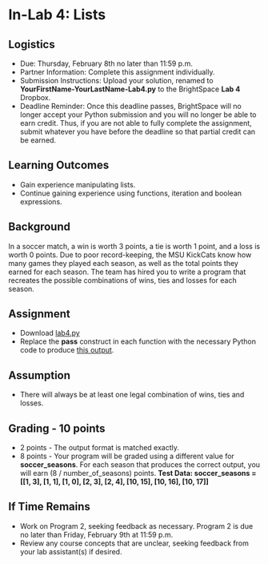 # In-Lab 4: Lists

## Logistics

* Due: Thursday, February 8th no later than 11:59 p.m.
* Partner Information: Complete this assignment individually.
* Submission Instructions: Upload your solution, renamed to **YourFirstName-YourLastName-Lab4.py** to the BrightSpace **Lab 4** Dropbox.
* Deadline Reminder: Once this deadline passes, BrightSpace will no longer accept your Python submission and you will no longer be able to earn credit. Thus, if you are not able to fully complete the assignment, submit whatever you have before the deadline so that partial credit can be earned.

## Learning Outcomes

* Gain experience manipulating lists.
* Continue gaining experience using functions, iteration and boolean expressions.

## Background

In a soccer match, a win is worth 3 points, a tie is worth 1 point, and a loss is worth 0 points. Due to poor record-keeping, the MSU KickCats know how many games they played each season, as well as the total points they earned for each season. The team has hired you to write a program that recreates the possible combinations of wins, ties and losses for each season.

## Assignment

* Download [lab4.py][1]
* Replace the **pass** construct in each function with the necessary Python code to produce [this output][2].

## Assumption

* There will always be at least one legal combination of wins, ties and losses.

## Grading - 10 points
* 2 points - The output format is matched exactly.
* 8 points - Your program will be graded using a different value for **soccer_seasons**. For each season that produces the correct output, you will earn (8 / number_of_seasons) points. **Test Data: soccer_seasons = [[1, 3], [1, 1], [1, 0], [2, 3], [2, 4], [10, 15], [10, 16], [10, 17]]**

## If Time Remains

* Work on Program 2, seeking feedback as necessary. Program 2 is due no later than Friday, February 9th at 11:59 p.m.
* Review any course concepts that are unclear, seeking feedback from your lab assistant(s) if desired.

[1]: https://www.cs.montana.edu/paxton/classes/csci127/inlabs/lab4/lab4.py
[2]: https://www.cs.montana.edu/paxton/classes/csci127/inlabs/lab4/lab4.out
